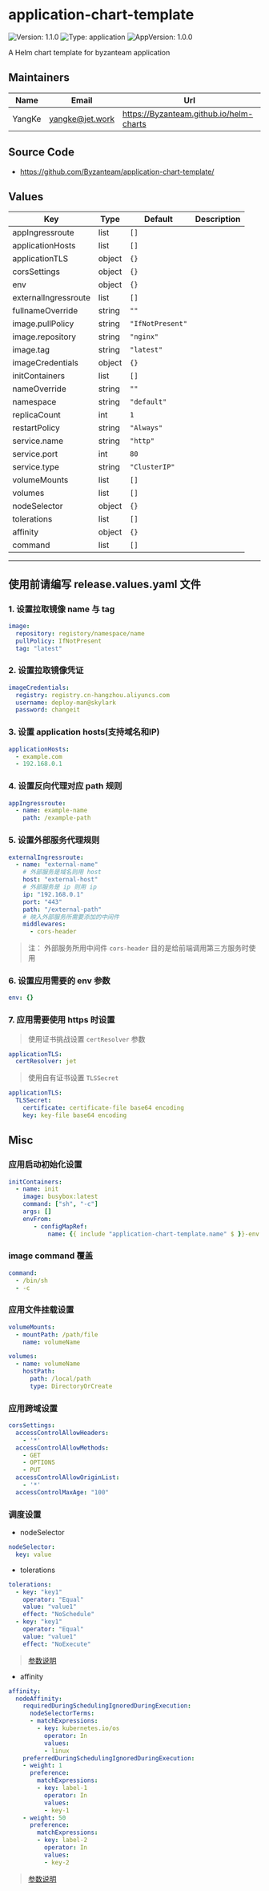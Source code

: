 # application-chart-template

![Version: 1.1.0](https://img.shields.io/badge/Version-1.1.0-informational?style=flat-square) ![Type: application](https://img.shields.io/badge/Type-application-informational?style=flat-square) ![AppVersion: 1.0.0](https://img.shields.io/badge/AppVersion-1.0.0-informational?style=flat-square)

A Helm chart template for byzanteam application

## Maintainers

| Name | Email | Url |
| ---- | ------ | --- |
| YangKe | <yangke@jet.work> |  https://Byzanteam.github.io/helm-charts |

## Source Code

* <https://github.com/Byzanteam/application-chart-template/>

## Values

| Key | Type | Default | Description |
|-----|------|---------|-------------|
| appIngressroute | list | `[]` |  |
| applicationHosts | list | `[]` |  |
| applicationTLS | object | `{}` |  |
| corsSettings | object | `{}` |  |
| env | object | `{}` |  |
| externalIngressroute | list | `[]` |  |
| fullnameOverride | string | `""` |  |
| image.pullPolicy | string | `"IfNotPresent"` |  |
| image.repository | string | `"nginx"` |  |
| image.tag | string | `"latest"` |  |
| imageCredentials | object | `{}` |  |
| initContainers | list | `[]` |  |
| nameOverride | string | `""` |  |
| namespace | string | `"default"` |  |
| replicaCount | int | `1` |  |
| restartPolicy | string | `"Always"` |  |
| service.name | string | `"http"` |  |
| service.port | int | `80` |  |
| service.type | string | `"ClusterIP"` |  |
| volumeMounts | list | `[]` |  |
| volumes | list | `[]` |  |
| nodeSelector | object | `{}` |  |
| tolerations | list | `[]` |  |
| affinity | object | `{}` |  |
| command | list | `[]` |  |


----------------------------------------------

## 使用前请编写 release.values.yaml 文件

### 1. 设置拉取镜像 name 与 tag
```yaml
image:
  repository: registory/namespace/name
  pullPolicy: IfNotPresent
  tag: "latest"
```
### 2. 设置拉取镜像凭证
```yaml
imageCredentials:
  registry: registry.cn-hangzhou.aliyuncs.com
  username: deploy-man@skylark
  password: changeit
```
### 3. 设置 application hosts(支持域名和IP)
```yaml
applicationHosts:
  - example.com
  - 192.168.0.1
```
### 4. 设置反向代理对应 path 规则
```yaml
appIngressroute:
  - name: example-name
    path: /example-path
```
### 5. 设置外部服务代理规则
```yaml
externalIngressroute:
  - name: "external-name"
    # 外部服务是域名则用 host
    host: "external-host"
    # 外部服务是 ip 则用 ip
    ip: "192.168.0.1"
    port: "443"
    path: "/external-path"
    # 映入外部服务所需要添加的中间件
    middlewares:
      - cors-header
```
> 注： 外部服务所用中间件 `cors-header` 目的是给前端调用第三方服务时使用

### 6. 设置应用需要的 env 参数
```yaml
env: {}
```
### 7. 应用需要使用 https 时设置
> 使用证书挑战设置 `certResolver` 参数
```yaml
applicationTLS:
  certResolver: jet
```
> 使用自有证书设置 `TLSSecret`
```yaml
applicationTLS:
  TLSSecret:
    certificate: certificate-file base64 encoding
    key: key-file base64 encoding
```

## Misc
### 应用启动初始化设置
```yaml
initContainers:
  - name: init
    image: busybox:latest
    command: ["sh", "-c"]
    args: []
    envFrom:
       - configMapRef:
           name: {{ include "application-chart-template.name" $ }}-env
```

### image command 覆盖
```yaml
command:
  - /bin/sh
  - -c
```

### 应用文件挂载设置
```yaml
volumeMounts:
  - mountPath: /path/file
    name: volumeName

volumes:
  - name: volumeName
    hostPath:
      path: /local/path
      type: DirectoryOrCreate
```

### 应用跨域设置

```yaml
corsSettings:
  accessControlAllowHeaders:
    - '*'
  accessControlAllowMethods:
    - GET
    - OPTIONS
    - PUT
  accessControlAllowOriginList:
    - '*'
  accessControlMaxAge: "100"
```

### 调度设置

- nodeSelector
```yaml
nodeSelector:
  key: value
```

- tolerations
```yaml
tolerations:
  - key: "key1"
    operator: "Equal"
    value: "value1"
    effect: "NoSchedule"
  - key: "key1"
    operator: "Equal"
    value: "value1"
    effect: "NoExecute"
```
> [参数说明](https://kubernetes.io/zh-cn/docs/concepts/scheduling-eviction/taint-and-toleration/#concepts)

- affinity

```yaml
affinity:
  nodeAffinity:
    requiredDuringSchedulingIgnoredDuringExecution:
      nodeSelectorTerms:
      - matchExpressions:
        - key: kubernetes.io/os
          operator: In
          values:
          - linux
    preferredDuringSchedulingIgnoredDuringExecution:
    - weight: 1
      preference:
        matchExpressions:
        - key: label-1
          operator: In
          values:
          - key-1
    - weight: 50
      preference:
        matchExpressions:
        - key: label-2
          operator: In
          values:
          - key-2
```

> [参数说明](https://kubernetes.io/zh-cn/docs/concepts/scheduling-eviction/assign-pod-node/#node-affinity)
